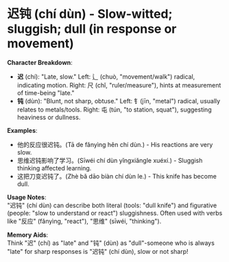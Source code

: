 # **迟钝 (chí dùn) - Slow-witted; sluggish; dull (in response or movement)**

**Character Breakdown**:  
- **迟** (chí): "Late, slow." Left: 辶 (chuò, "movement/walk") radical, indicating motion. Right: 尺 (chǐ, "ruler/measure"), hints at measurement of time-being "late."  
- **钝** (dùn): "Blunt, not sharp, obtuse." Left: 钅(jīn, "metal") radical, usually relates to metals/tools. Right: 屯 (tún, "to station, squat"), suggesting heaviness or dullness.

**Examples**:  
- 他的反应很迟钝。(Tā de fǎnyìng hěn chí dùn.) - His reactions are very slow.  
- 思维迟钝影响了学习。(Sīwéi chí dùn yǐngxiǎngle xuéxí.) - Sluggish thinking affected learning.  
- 这把刀变迟钝了。(Zhè bǎ dāo biàn chí dùn le.) - This knife has become dull.

**Usage Notes**:  
"迟钝" (chí dùn) can describe both literal (tools: "dull knife") and figurative (people: "slow to understand or react") sluggishness. Often used with verbs like "反应" (fǎnyìng, "react"), "思维" (sīwéi, "thinking").

**Memory Aids**:  
Think "迟" (chí) as "late" and "钝" (dùn) as "dull"-someone who is always "late" for sharp responses is "迟钝" (chí dùn), slow or not sharp!